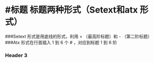 #标题
标题两种形式（Setext和atx 形式）
=================
###Setext 形式是用底线的形式，利用 = （最高阶标题）和 - （第二阶标题）
###Atx 形式在行首插入 1 到 6 个 # ，对应到标题 1 到 6 阶

### Header 3

